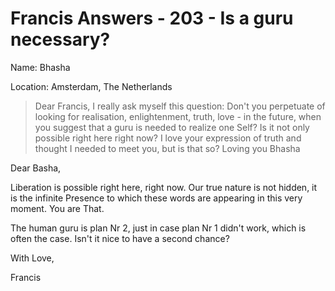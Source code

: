 # Francis Answers - 203 - Is a guru necessary?

Name: Bhasha

Location: Amsterdam, The Netherlands

>Dear Francis, I really ask myself this question: Don't you perpetuate of looking for realisation, enlightenment, truth, love - in the future, when you suggest that a guru is needed to realize one Self? Is it not only possible right here right now? I love your expression of truth and thought I needed to meet you, but is that so? Loving you Bhasha

Dear Basha,

Liberation is possible right here, right now. Our true nature is not hidden, it is the infinite Presence to which these words are appearing in this very moment. You are That.

The human guru is plan Nr 2, just in case plan Nr 1 didn't work, which is often the case. Isn't it nice to have a second chance?

With Love,

Francis

